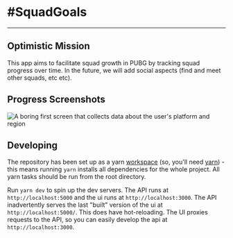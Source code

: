 # \#SquadGoals
---
## Optimistic Mission
This app aims to facilitate squad growth in PUBG by tracking squad progress over time. In the future, we will add social aspects (find and meet other squads, etc etc).

## Progress Screenshots

![A boring first screen that collects data about the user's platform and region](https://i.imgur.com/1f3wUEm.png)


## Developing

The repository has been set up as a yarn [workspace](https://yarnpkg.com/lang/en/docs/workspaces/) (so, you'll need [yarn](https://yarnpkg.com/en/)) - this means running `yarn` installs all dependencies for the whole project. All yarn tasks should be run from the root directory.

Run `yarn dev` to spin up the dev servers. The API runs at `http://localhost:5000` and the ui runs at `http://localhost:3000`. The API inadvertently serves the last "built" version of the ui at `http://localhost:5000/`. This does have hot-reloading. The UI proxies requests to the API, so you can easily develop the api at `http://localhost:3000`.